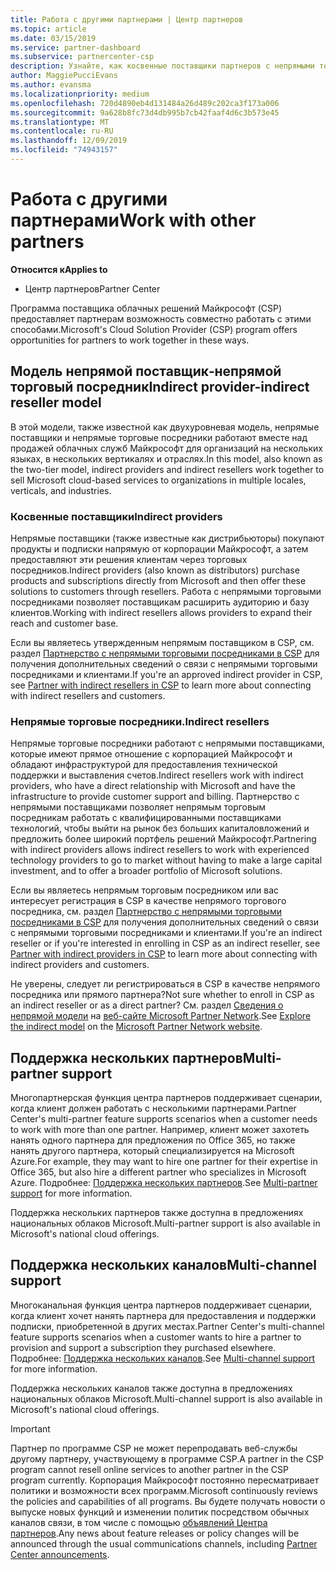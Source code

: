 ```yaml
---
title: Работа с другими партнерами | Центр партнеров
ms.topic: article
ms.date: 03/15/2019
ms.service: partner-dashboard
ms.subservice: partnercenter-csp
description: Узнайте, как косвенные поставщики партнеров с непрямыми торговыми посредниками в программе поставщика облачных решений (CSP) и определяют, какая роль подходит вам.
author: MaggiePucciEvans
ms.author: evansma
ms.localizationpriority: medium
ms.openlocfilehash: 720d4890eb4d131484a26d489c202ca3f173a006
ms.sourcegitcommit: 9a628b8fc73d4db995b7cb42faaf4d6c3b573e45
ms.translationtype: MT
ms.contentlocale: ru-RU
ms.lasthandoff: 12/09/2019
ms.locfileid: "74943157"
---
```

# <a name="work-with-other-partners"></a><span data-ttu-id="b567f-103">Работа с другими партнерами</span><span class="sxs-lookup"><span data-stu-id="b567f-103">Work with other partners</span></span>

<span data-ttu-id="b567f-104">**Относится к**</span><span class="sxs-lookup"><span data-stu-id="b567f-104">**Applies to**</span></span>

-  <span data-ttu-id="b567f-105">Центр партнеров</span><span class="sxs-lookup"><span data-stu-id="b567f-105">Partner Center</span></span>

<span data-ttu-id="b567f-106">Программа поставщика облачных решений Майкрософт (CSP) предоставляет партнерам возможность совместно работать с этими способами.</span><span class="sxs-lookup"><span data-stu-id="b567f-106">Microsoft's Cloud Solution Provider (CSP) program offers opportunities for partners to work together in these ways.</span></span>

## <a name="indirect-provider-indirect-reseller-model"></a><span data-ttu-id="b567f-107">Модель непрямой поставщик‑непрямой торговый посредник</span><span class="sxs-lookup"><span data-stu-id="b567f-107">Indirect provider-indirect reseller model</span></span>

<span data-ttu-id="b567f-108">В этой модели, также известной как двухуровневая модель, непрямые поставщики и непрямые торговые посредники работают вместе над продажей облачных служб Майкрософт для организаций на нескольких языках, в нескольких вертикалях и отраслях.</span><span class="sxs-lookup"><span data-stu-id="b567f-108">In this model, also known as the two-tier model, indirect providers and indirect resellers work together to sell Microsoft cloud-based services to organizations in multiple locales, verticals, and industries.</span></span> 

### <a name="indirect-providers"></a><span data-ttu-id="b567f-109">Косвенные поставщики</span><span class="sxs-lookup"><span data-stu-id="b567f-109">Indirect providers</span></span>

<span data-ttu-id="b567f-110">Непрямые поставщики (также известные как дистрибьюторы) покупают продукты и подписки напрямую от корпорации Майкрософт, а затем предоставляют эти решения клиентам через торговых посредников.</span><span class="sxs-lookup"><span data-stu-id="b567f-110">Indirect providers (also known as distributors) purchase products and subscriptions directly from Microsoft and then offer these solutions to customers through resellers.</span></span> <span data-ttu-id="b567f-111">Работа с непрямыми торговыми посредниками позволяет поставщикам расширить аудиторию и базу клиентов.</span><span class="sxs-lookup"><span data-stu-id="b567f-111">Working with indirect resellers allows providers to expand their reach and customer base.</span></span> 

<span data-ttu-id="b567f-112">Если вы являетесь утвержденным непрямым поставщиком в CSP, см. раздел [Партнерство с непрямыми торговыми посредниками в CSP](indirect-provider-tasks-in-partner-center.md) для получения дополнительных сведений о связи с непрямыми торговыми посредниками и клиентами.</span><span class="sxs-lookup"><span data-stu-id="b567f-112">If you're an approved indirect provider in CSP, see [Partner with indirect resellers in CSP](indirect-provider-tasks-in-partner-center.md) to learn more about connecting with indirect resellers and customers.</span></span> 

### <a name="indirect-resellers"></a><span data-ttu-id="b567f-113">Непрямые торговые посредники.</span><span class="sxs-lookup"><span data-stu-id="b567f-113">Indirect resellers</span></span> 

<span data-ttu-id="b567f-114">Непрямые торговые посредники работают с непрямыми поставщиками, которые имеют прямое отношение с корпорацией Майкрософт и обладают инфраструктурой для предоставления технической поддержки и выставления счетов.</span><span class="sxs-lookup"><span data-stu-id="b567f-114">Indirect resellers work with indirect providers, who have a direct relationship with Microsoft and have the infrastructure to provide customer support and billing.</span></span> <span data-ttu-id="b567f-115">Партнерство с непрямыми поставщиками позволяет непрямым торговым посредникам работать с квалифицированными поставщиками технологий, чтобы выйти на рынок без больших капиталовложений и предложить более широкий портфель решений Майкрософт.</span><span class="sxs-lookup"><span data-stu-id="b567f-115">Partnering with indirect providers allows indirect resellers to work with experienced technology providers to go to market without having to make a large capital investment, and to offer a broader portfolio of Microsoft solutions.</span></span> 

<span data-ttu-id="b567f-116">Если вы являетесь непрямым торговым посредником или вас интересует регистрация в CSP в качестве непрямого торгового посредника, см. раздел [Партнерство с непрямыми торговыми посредниками в CSP](indirect-reseller-tasks-in-partner-center.md) для получения дополнительных сведений о связи с непрямыми торговыми посредниками и клиентами.</span><span class="sxs-lookup"><span data-stu-id="b567f-116">If you're an indirect reseller or if you're interested in enrolling in CSP as an indirect reseller, see [Partner with indirect providers in CSP](indirect-reseller-tasks-in-partner-center.md) to learn more about connecting with indirect providers and customers.</span></span>

<span data-ttu-id="b567f-117">Не уверены, следует ли регистрироваться в CSP в качестве непрямого посредника или прямого партнера?</span><span class="sxs-lookup"><span data-stu-id="b567f-117">Not sure whether to enroll in CSP as an indirect reseller or as a direct partner?</span></span> <span data-ttu-id="b567f-118">См. раздел [Сведения о непрямой модели](https://partner.microsoft.com/cloud-solution-provider/indirect) на [веб-сайте Microsoft Partner Network](https://partner.microsoft.com).</span><span class="sxs-lookup"><span data-stu-id="b567f-118">See [Explore the indirect model](https://partner.microsoft.com/cloud-solution-provider/indirect) on the [Microsoft Partner Network website](https://partner.microsoft.com).</span></span>   

## <a name="multi-partner-support"></a><span data-ttu-id="b567f-119">Поддержка нескольких партнеров</span><span class="sxs-lookup"><span data-stu-id="b567f-119">Multi-partner support</span></span>

<span data-ttu-id="b567f-120">Многопартнерская функция центра партнеров поддерживает сценарии, когда клиент должен работать с несколькими партнерами.</span><span class="sxs-lookup"><span data-stu-id="b567f-120">Partner Center's multi-partner feature supports scenarios when a customer needs to work with more than one partner.</span></span> <span data-ttu-id="b567f-121">Например, клиент может захотеть нанять одного партнера для предложения по Office 365, но также нанять другого партнера, который специализируется на Microsoft Azure.</span><span class="sxs-lookup"><span data-stu-id="b567f-121">For example, they may want to hire one partner for their expertise in Office 365, but also hire a different partner who specializes in Microsoft Azure.</span></span> <span data-ttu-id="b567f-122">Подробнее: [Поддержка нескольких партнеров](multipartner.md).</span><span class="sxs-lookup"><span data-stu-id="b567f-122">See [Multi-partner support](multipartner.md) for more information.</span></span>

<span data-ttu-id="b567f-123">Поддержка нескольких партнеров также доступна в предложениях национальных облаков Microsoft.</span><span class="sxs-lookup"><span data-stu-id="b567f-123">Multi-partner support is also available in Microsoft's national cloud offerings.</span></span> 

## <a name="multi-channel-support"></a><span data-ttu-id="b567f-124">Поддержка нескольких каналов</span><span class="sxs-lookup"><span data-stu-id="b567f-124">Multi-channel support</span></span>

<span data-ttu-id="b567f-125">Многоканальная функция центра партнеров поддерживает сценарии, когда клиент хочет нанять партнера для предоставления и поддержки подписки, приобретенной в других местах.</span><span class="sxs-lookup"><span data-stu-id="b567f-125">Partner Center's multi-channel feature supports scenarios when a customer wants to hire a partner to provision and support a subscription they purchased elsewhere.</span></span> <span data-ttu-id="b567f-126">Подробнее: [Поддержка нескольких каналов](multichannel.md).</span><span class="sxs-lookup"><span data-stu-id="b567f-126">See [Multi-channel support](multichannel.md) for more information.</span></span>

<span data-ttu-id="b567f-127">Поддержка нескольких каналов также доступна в предложениях национальных облаков Microsoft.</span><span class="sxs-lookup"><span data-stu-id="b567f-127">Multi-channel support is also available in Microsoft's national cloud offerings.</span></span>

> [!IMPORTANT]  
> <span data-ttu-id="b567f-128">Партнер по программе CSP не может перепродавать веб-службы другому партнеру, участвующему в программе CSP.</span><span class="sxs-lookup"><span data-stu-id="b567f-128">A partner in the CSP program cannot resell online services to another partner in the CSP program currently.</span></span> <span data-ttu-id="b567f-129">Корпорация Майкрософт постоянно пересматривает политики и возможности всех программ.</span><span class="sxs-lookup"><span data-stu-id="b567f-129">Microsoft continuously reviews the policies and capabilities of all programs.</span></span> <span data-ttu-id="b567f-130">Вы будете получать новости о выпуске новых функций и изменении политик посредством обычных каналов связи, в том числе с помощью [объявлений Центра партнеров](https://partner.microsoft.com/pcv/announcements).</span><span class="sxs-lookup"><span data-stu-id="b567f-130">Any news about feature releases or policy changes will be announced through the usual communications channels, including [Partner Center announcements](https://partner.microsoft.com/pcv/announcements).</span></span>

